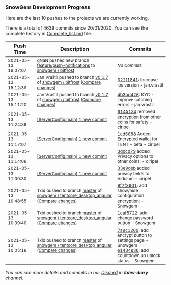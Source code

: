 
### SnowGem Development Progress

Here are the last 10 pushes to the projects we are currently working.

There is a total of 4639 commits since 20/01/2020. You can see the complete history in
 [Complete_list.md](Complete_list.md) file.

| Push Time | Description | Commits |
| --- | --- | --- |
| <sub>2021-05-13 19:07:07</sub> | <sub>qNaN pushed new branch [feature/push\-notifications](https://gitlab.com/snowgem/bitfrost/commits/feature/push-notifications) to [snowgem / bitfrost](https://gitlab.com/snowgem/bitfrost)</sub> | <sub>_No Commits_</sub> |
| <sub>2021-05-13 15:12:36</sub> | <sub>Jan Vraštil pushed to branch [v0\.1\.7](https://gitlab.com/snowgem/bitfrost/commits/v0.1.7) of [snowgem / bitfrost](https://gitlab.com/snowgem/bitfrost) ([Compare changes](https://gitlab.com/snowgem/bitfrost/compare/4b3bd426221232aa8299852f454bd5ca015f06c7...622f1841219caac6f3f6952a0e9ebf25177dd641))</sub> | <sub>[622f1841](https://gitlab.com/snowgem/bitfrost/-/commit/622f1841219caac6f3f6952a0e9ebf25177dd641): Increase ios version - jan.vrastil</sub> |
| <sub>2021-05-13 15:11:20</sub> | <sub>Jan Vraštil pushed to branch [v0\.1\.7](https://gitlab.com/snowgem/bitfrost/commits/v0.1.7) of [snowgem / bitfrost](https://gitlab.com/snowgem/bitfrost) ([Compare changes](https://gitlab.com/snowgem/bitfrost/compare/40c0115e6d673504324f881751dcf70e8e61af30...4b3bd426221232aa8299852f454bd5ca015f06c7))</sub> | <sub>[4b3bd426](https://gitlab.com/snowgem/bitfrost/-/commit/4b3bd426221232aa8299852f454bd5ca015f06c7): KYC - improve catching errors - jan.vrastil</sub> |
| <sub>2021-05-13 11:24:39</sub> | <sub>[[ServerConfig:main] 1 new commit](https://github.com/TENTOfficial/ServerConfig/commit/614513d36e1f54880a73f8ef36d0cffda0bc1fcc)</sub> | <sub>[614513d](https://github.com/TENTOfficial/ServerConfig/commit/614513d36e1f54880a73f8ef36d0cffda0bc1fcc) removed encryption from other coins for safety - ciripel</sub> |
| <sub>2021-05-13 11:17:07</sub> | <sub>[[ServerConfig:main] 1 new commit](https://github.com/TENTOfficial/ServerConfig/commit/1cd5658f0477964dbd04b54df8d3b84d3eb2628e)</sub> | <sub>[1cd5658](https://github.com/TENTOfficial/ServerConfig/commit/1cd5658f0477964dbd04b54df8d3b84d3eb2628e) Added Encrypted wallet for TENT - beta - ciripel</sub> |
| <sub>2021-05-13 11:14:06</sub> | <sub>[[ServerConfig:main] 1 new commit](https://github.com/TENTOfficial/ServerConfig/commit/3ddcd798293e51359a8c4c4a9e9838490c035914)</sub> | <sub>[3ddcd79](https://github.com/TENTOfficial/ServerConfig/commit/3ddcd798293e51359a8c4c4a9e9838490c035914) added Privacy options to other coins: - ciripel</sub> |
| <sub>2021-05-13 11:00:30</sub> | <sub>[[ServerConfig:main] 1 new commit](https://github.com/TENTOfficial/ServerConfig/commit/33e9deb5c8966a2c7f455e40ca64e73dd0b7584b)</sub> | <sub>[33e9deb](https://github.com/TENTOfficial/ServerConfig/commit/33e9deb5c8966a2c7f455e40ca64e73dd0b7584b) added privacy fields to Vidulum - ciripel</sub> |
| <sub>2021-05-13 10:48:55</sub> | <sub>Txid pushed to branch [master](https://gitlab.com/snowgem/tentcore_desktop_angular/commits/master) of [snowgem / tentcore\_desktop\_angular](https://gitlab.com/snowgem/tentcore_desktop_angular) ([Compare changes](https://gitlab.com/snowgem/tentcore_desktop_angular/compare/1caf57220a4be7d20e2630bd0386f521f97cc133...9f7f390129018db64496a440990e5376cc367181))</sub> | <sub>[9f7f3901](https://gitlab.com/snowgem/tentcore_desktop_angular/-/commit/9f7f390129018db64496a440990e5376cc367181): add show/hide configuration encryption: - Snowgem</sub> |
| <sub>2021-05-13 10:39:46</sub> | <sub>Txid pushed to branch [master](https://gitlab.com/snowgem/tentcore_desktop_angular/commits/master) of [snowgem / tentcore\_desktop\_angular](https://gitlab.com/snowgem/tentcore_desktop_angular) ([Compare changes](https://gitlab.com/snowgem/tentcore_desktop_angular/compare/e1434e38f2e911739a1990a025ebb17d155dc0ba...1caf57220a4be7d20e2630bd0386f521f97cc133))</sub> | <sub>[1caf5722](https://gitlab.com/snowgem/tentcore_desktop_angular/-/commit/1caf57220a4be7d20e2630bd0386f521f97cc133): add change password button - Snowgem</sub> |
| <sub>2021-05-13 10:05:16</sub> | <sub>Txid pushed to branch [master](https://gitlab.com/snowgem/tentcore_desktop_angular/commits/master) of [snowgem / tentcore\_desktop\_angular](https://gitlab.com/snowgem/tentcore_desktop_angular) ([Compare changes](https://gitlab.com/snowgem/tentcore_desktop_angular/compare/1e9907ac02355425b593044b33c5e692501b4a62...e1434e38f2e911739a1990a025ebb17d155dc0ba))</sub> | <sub>[7a9c1269](https://gitlab.com/snowgem/tentcore_desktop_angular/-/commit/7a9c1269bb9fedcb0ec344b5f69e3e2756707a8a): add encrypt button to settings page - Snowgem<br>[e1434e38](https://gitlab.com/snowgem/tentcore_desktop_angular/-/commit/e1434e38f2e911739a1990a025ebb17d155dc0ba): add countdown un unlock status - Snowgem</sub> |

_You can see more details and commits in our [Discord](https://discord.gg/zumGnbg) in **#dev-diary** channel._
